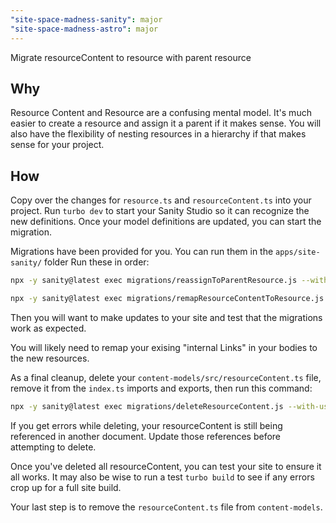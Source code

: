 ```yaml
---
"site-space-madness-sanity": major
"site-space-madness-astro": major
---
```


Migrate resourceContent to resource with parent resource

## Why

Resource Content and Resource are a confusing mental model. It's much easier to create a resource and assign it a parent if it makes sense. You will also have the flexibility of nesting resources in a hierarchy if that makes sense for your project.

## How

Copy over the changes for `resource.ts` and `resourceContent.ts` into your project. Run `turbo dev` to start your Sanity Studio so it can recognize the new definitions.
Once your model definitions are updated, you can start the migration.

Migrations have been provided for you. You can run them in the `apps/site-sanity/` folder
Run these in order:

```bash
npx -y sanity@latest exec migrations/reassignToParentResource.js --with-user-token
```

```bash
npx -y sanity@latest exec migrations/remapResourceContentToResource.js --with-user-token
```

Then you will want to make updates to your site and test that the migrations work as expected.

You will likely need to remap your exising "internal Links" in your bodies to the new resources.

As a final cleanup, delete your `content-models/src/resourceContent.ts` file, remove it from the `index.ts` imports and exports, then run this command:

```bash
npx -y sanity@latest exec migrations/deleteResourceContent.js --with-user-token
```

If you get errors while deleting, your resourceContent is still being referenced in another document. Update those references before attempting to delete.

Once you've deleted all resourceContent, you can test your site to ensure it all works. It may also be wise to run a test `turbo build` to see if any errors crop up for a full site build.

Your last step is to remove the `resourceContent.ts` file from `content-models`.
